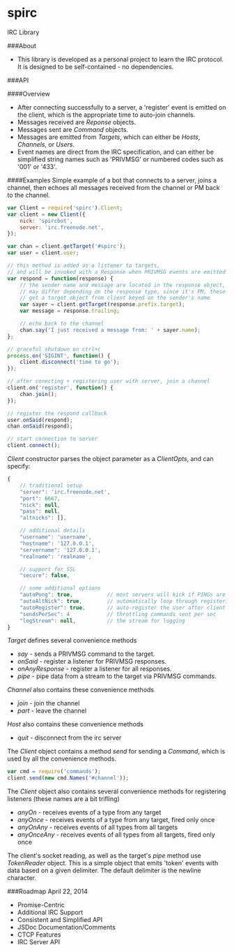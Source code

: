 spirc
=====

IRC Library

###About
* This library is developed as a personal project to learn the IRC protocol. It is designed to be self-contained - no dependencies.

###API

####Overview
* After connecting successfully to a server, a 'register' event is emitted on the client, which is the appropriate time to auto-join channels.
* Messages received are _Reponse_ objects.
* Messages sent are _Command_ objects.
* Messages are emitted from _Targets_, which can either be _Hosts_, _Channels_, or _Users_.
* Event names are direct from the IRC specification, and can either be simplified string names such as 'PRIVMSG' or numbered codes such as '001' or '433'.

####Examples
Simple example of a bot that connects to a server, joins a channel, then echoes all messages received from the channel or PM back to the channel.
```javascript
var Client = require('spirc').Client;
var client = new Client({
    nick: 'spircbot',
    server: 'irc.freenode.net',
});

var chan = client.getTarget('#spirc');
var user = client.user;

// this method is added as a listener to targets,
// and will be invoked with a Response when PRIVMSG events are emitted
var respond = function(response) {
    // the sender name and message are located in the response object, which
    // may differ depending on the response type, since it's PM, these are always the case
    // get a target object from client keyed on the sender's name
    var sayer = client.getTarget(response.prefix.target);
    var message = response.trailing;

    // echo back to the channel
    chan.say('I just received a message from: ' + sayer.name);
};

// graceful shutdown on ctrl+c
process.on('SIGINT', function() {
    client.disconnect('time to go');
});

// after conecting + registering user with server, join a channel
client.on('register', function() {
    chan.join();
});

// register the respond callback
user.onSaid(respond);
chan.onSaid(respond);

// start connection to server
client.connect();
```

_Client_ constructor parses the object parameter as a _ClientOpts_, and can specify:
```javascript
{
	// traditional setup
	"server": 'irc.freenode.net',
	"port": 6667,
	"nick": null,
	"pass": null,
	"altnicks": [],

	// additional details 
	"username": 'username',
	"hostname": '127.0.0.1',
	"servername": '127.0.0.1',
	"realname": 'realname',

	// support for SSL
	"secure": false,

	// some additional options
	"autoPong": true,			// most servers will kick if PINGs are not replied to
	"autoAltNick": true,		// automatically loop through registering the nicks under the 'altnicks' option
	"autoRegister": true,		// auto-register the user after client connects to server
	"sendsPerSec": 4			// throttling commands sent per sec
	"logStream": null,			// the stream for logging
}
```

_Target_ defines several convenience methods
- _say_ - sends a PRIVMSG command to the target.
- _onSaid_ - register a listener for PRIVMSG responses.
- _onAnyResponse_ - register a listener for all responses.
- _pipe_ - pipe data from a stream to the target via PRIVMSG commands.

_Channel_ also contains these convenience methods
- _join_ - join the channel
- _part_ - leave the channel

_Host_ also contains these convenience methods
- _quit_ - disconnect from the irc server

The _Client_ object contains a method _send_ for sending a _Command_, which is used by all the convenience methods.
```javascript
var cmd = require('commands');
client.send(new cmd.Names('#channel'));
```

The _Client_ object also contains several convenience methods for registering listeners (these names are a bit trifling)
- _anyOn_ - receives events of a type from any target
- _anyOnce_ - receives events of a type from any target, fired only once
- _anyOnAny_ - receives events of all types from all targets
- _anyOnceAny_ - receives events of all types from all targets, fired only once


The client's socket reading, as well as the target's _pipe_ method use _TokenReader_ object. This is a simple object that emits 'token' events with data based on a given delimiter. The default delimiter is the newline character.


###Roadmap
April 22, 2014
- Promise-Centric
- Additional IRC Support
- Consistent and Simplified API
- JSDoc Documentation/Comments
- CTCP Features
- IRC Server API
